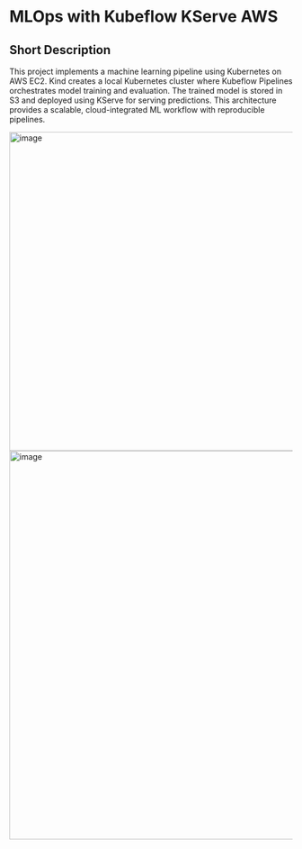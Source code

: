 # MLOps with Kubeflow KServe AWS

## Short Description
This project implements a machine learning pipeline using Kubernetes on AWS EC2. Kind creates a local Kubernetes cluster where Kubeflow Pipelines orchestrates model training and evaluation. The trained model is stored in S3 and deployed using KServe for serving predictions. This architecture provides a scalable, cloud-integrated ML workflow with reproducible pipelines.

<img width="932" height="566" alt="image" src="https://github.com/user-attachments/assets/f81d844e-f952-4338-81a8-fbdc1c37735c" />

<img width="1524" height="690" alt="image" src="https://github.com/user-attachments/assets/18447a18-8fe7-4b7e-b700-39fc182ef5b6" />
